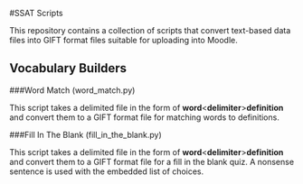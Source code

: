 #SSAT Scripts

This repository contains a collection of scripts that convert text-based data files into GIFT format files suitable for uploading into Moodle.

## Vocabulary Builders

###Word Match (word_match.py)

This script takes a delimited file in the form of **word**\<**delimiter**\>**definition** and convert them to a GIFT format file for matching words to definitions.

###Fill In The Blank (fill_in_the_blank.py)

This script takes a delimited file in the form of **word**\<**delimiter**\>**definition** and convert them to a GIFT format file for a fill in the blank quiz. A nonsense sentence is used with the embedded list of choices.
